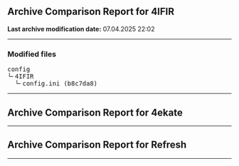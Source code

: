 <h2>Archive Comparison Report for <b>4IFIR</b></h2><b>Last archive modification date:</b> 07.04.2025 22:02<hr>

<h3>Modified files</h3>
<pre>config
└╴4IFIR
  └╴config.ini (b8c7da8)
</pre>
<hr>

<h2>Archive Comparison Report for <b>4ekate</b></h2><hr>

<h2>Archive Comparison Report for <b>Refresh</b></h2><hr>

